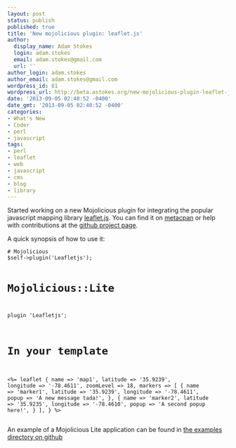 ```yaml
---
layout: post
status: publish
published: true
title: 'New mojolicious plugin: leaflet.js'
author:
  display_name: Adam Stokes
  login: adam.stokes
  email: adam.stokes@gmail.com
  url: ''
author_login: adam.stokes
author_email: adam.stokes@gmail.com
wordpress_id: 81
wordpress_url: http://beta.astokes.org/new-mojolicious-plugin-leaflet-js/
date: '2013-09-05 02:40:52 -0400'
date_gmt: '2013-09-05 02:40:52 -0400'
categories:
- What's New
- Coder
- perl
- javascript
tags:
- perl
- leaflet
- web
- javascript
- cms
- blog
- library
---
```

<p>Started working on a new Mojolicious plugin for integrating the popular javascript mapping library <a href="http://leafletjs.com">leaflet.js</a>. You can find it on <a href="https://metacpan.org/release/ADAMJS/Mojolicious-Plugin-Leafletjs-0.001">metacpan</a> or help with contributions at the <a href="https://github.com/battlemidget/Mojolicious-Plugin-Leafletjs">github project page</a>.</p>
<p>A quick synopsis of how to use it:</p>
<pre><code># Mojolicious
$self-&gt;plugin('Leafletjs');

# Mojolicious::Lite
plugin 'Leafletjs';

# In your template
&lt;%= leaflet {
  name      =&gt; 'map1',
  latitude =&gt; '35.9239',
  longitude  =&gt; '-78.4611',
  zoomLevel =&gt; 18,
  markers   =&gt; [
    {   name      =&gt; 'marker1',
        latitude =&gt; '35.9239',
        longitude  =&gt; '-78.4611',
        popup     =&gt; 'A new message tada!',
    },
    {   name      =&gt; 'marker2',
        latitude =&gt; '35.9235',
        longitude  =&gt; '-78.4610',
        popup     =&gt; 'A second popup here!',
    }
  ],
}
%&gt;
</code></pre>
<p>An example of a Mojolicious Lite application can be found in <a href="https://github.com/battlemidget/Mojolicious-Plugin-Leafletjs/tree/master/eg">the examples directory on github</a></p>
